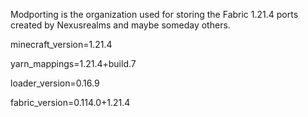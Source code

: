 Modporting is the organization used for storing the Fabric 1.21.4 ports created by Nexusrealms and maybe someday others.

minecraft_version=1.21.4

yarn_mappings=1.21.4+build.7

loader_version=0.16.9

fabric_version=0.114.0+1.21.4

<!--

**Here are some ideas to get you started:**

🙋‍♀️ A short introduction - what is your organization all about?
🌈 Contribution guidelines - how can the community get involved?
👩‍💻 Useful resources - where can the community find your docs? Is there anything else the community should know?
🍿 Fun facts - what does your team eat for breakfast?
🧙 Remember, you can do mighty things with the power of [Markdown](https://docs.github.com/github/writing-on-github/getting-started-with-writing-and-formatting-on-github/basic-writing-and-formatting-syntax)
-->
